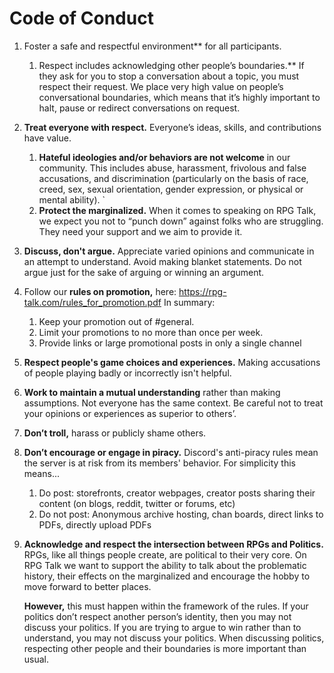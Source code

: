 # Code of Conduct

1. Foster a safe and respectful environment** for all participants.

   1. Respect includes acknowledging other people’s boundaries.** If they ask for you to stop a conversation about a topic, you must respect their request. We place very high value on people’s conversational boundaries, which means that it’s highly important to halt, pause or redirect conversations on request.

2. **Treat everyone with respect.** Everyone’s ideas, skills, and contributions have value. 

   1. **Hateful ideologies and/or behaviors are not welcome** in our community. This includes abuse, harassment, frivolous and false accusations, and discrimination (particularly on the basis of race, creed, sex, sexual orientation, gender expression, or physical or mental ability). ` 
   2. **Protect the marginalized.** When it comes to speaking on RPG Talk, we expect you not to “punch down” against folks who are struggling. They need your support and we aim to provide it.

3. **Discuss, don't argue.** Appreciate varied opinions and communicate in an attempt to understand. Avoid making blanket statements. Do not argue just for the sake of arguing or winning an argument.

4. Follow our **rules on promotion,** here: https://rpg-talk.com/rules_for_promotion.pdf In summary: 

   1. Keep your promotion out of #general. 
   2. Limit your promotions to no more than once per week.
   3. Provide links or large promotional posts in only a single channel

5. **Respect people's game choices and experiences.** Making accusations of people playing badly or incorrectly isn't helpful.

6. **Work to maintain a mutual understanding** rather than making assumptions. Not everyone has the same context. Be careful not to treat your opinions or experiences as superior to others’.

7. **Don’t troll,** harass or publicly shame others.

8. **Don’t encourage or engage in piracy.** Discord's anti-piracy rules mean the server is at risk from its members' behavior. For simplicity this means...

   1. Do post: storefronts, creator webpages, creator posts sharing their content (on blogs, reddit, twitter or forums, etc)
   2. Do not post: Anonymous archive hosting, chan boards, direct links to PDFs, directly upload PDFs

9. **Acknowledge and respect the intersection between RPGs and Politics.** RPGs, like all things people create, are political to their very core. On RPG Talk we want to support the ability to talk about the problematic history, their effects on the marginalized and encourage the hobby to move forward to better places. 

   **However,** this must happen within the framework of the rules. If your politics don’t respect another person’s identity, then you may not discuss your politics. If you are trying to argue to win rather than to understand, you may not discuss your politics. When discussing politics, respecting other people and their boundaries is more important than usual. 

